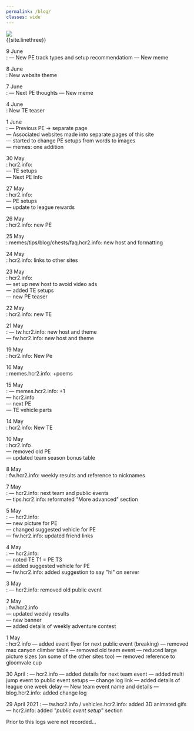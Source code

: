 ```yaml
---
permalink: /blog/
classes: wide
---    
```


![](https://cdn.discordapp.com/attachments/806343355264401478/837569890357346334/image0.png)   
{{site.linethree}}  

9 June  
: — New PE track types and setup recommendatiom 
— New meme

8 June   
: New website theme


7 June   
: — Next PE thoughts
— New meme

4 June     
: New TE teaser 

1 June   
: — Previous PE -> separate page  
— Associated websites made into separate pages of this site   
— started to change PE setups from words to images  
— memes: one addition  

30 May  
: hcr2.info:  
	— TE setups  
	— Next PE Info  
	
27 May   
: hcr2.info:  
	— PE setups    
	— update to league rewards   
	
26 May    
: hcr2.info: new PE

25 May  
: memes/tips/blog/chests/faq.hcr2.info: new host and formatting

24 May  
: hcr2.info: links to other sites

23 May  
: hcr2.info:   
	— set up new host to avoid video ads   
	— added TE setups   
	— new PE teaser  

22 May  
: hcr2.info: new TE

21 May  
: — tw.hcr2.info: new host and theme  
— fw.hcr2.info: new host and theme

19 May  
: hcr2.info: New Pe

16 May  
: memes.hcr2.info: +poems

15 May  
: — memes.hcr2.info: +1  
— hcr2.info  
	— next PE  
	— TE vehicle parts  

14 May  
: hcr2.info: New TE

10 May  
: hcr2.info  
	— removed old PE  
	— updated team season bonus table  

8 May  
: fw.hcr2.info: weekly results and reference to nicknames

7 May  
: — hcr2.info: next team and public events  
— tips.hcr2.info: reformated "More advanced" section

5 May  
: — hcr2.info:   
	— new picture for PE  
	— changed suggested vehicle for PE  
— fw.hcr2.info: updated friend links

4 May   
: — hcr2.info:   
 	— noted TE T1 = PE T3  
	— added suggested vehicle for PE  
— fw.hcr2.info: added suggestion to say "hi" on server  

3 May   
: — hcr2.info: removed old public event

2 May   
: fw.hcr2.info  
	— updated weekly results  
	— new banner  
	— added details of weekly adventure contest

1 May   
: hcr2.info
	— added event flyer for next public event (breaking)
	— removed max canyon climber table
	— removed old team event
	— reduced large picture sizes (on some of the other sites too)
	— removed reference to gloomvale cup

30 April 
: — hcr2.info
	— added details for next team event
 	— added multi jump event to public event setups
	— change log link
	— added details of league one week delay
	— New team event name and details
— blog.hcr2.info: added change log

29 April 2021
: — tw.hcr2.info / vehicles.hcr2.info: added 3D animated gifs
— hcr2.info: added "*public event setup*" section

<a name="bottom"> </a>
Prior to this logs were not recorded...
